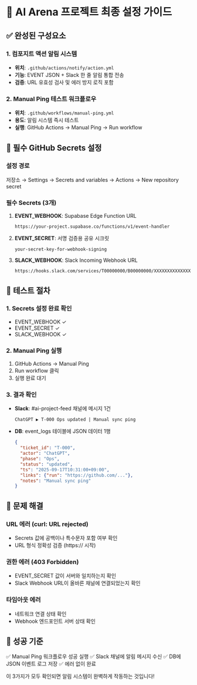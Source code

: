 # 🎯 AI Arena 프로젝트 최종 설정 가이드

## ✅ 완성된 구성요소

### **1. 컴포지트 액션 알림 시스템**
- **위치**: `.github/actions/notify/action.yml`
- **기능**: EVENT JSON + Slack 한 줄 알림 통합 전송
- **검증**: URL 유효성 검사 및 에러 방지 로직 포함

### **2. Manual Ping 테스트 워크플로우**
- **위치**: `.github/workflows/manual-ping.yml`
- **용도**: 알림 시스템 즉시 테스트
- **실행**: GitHub Actions → Manual Ping → Run workflow

## 🔑 필수 GitHub Secrets 설정

### **설정 경로**
저장소 → Settings → Secrets and variables → Actions → New repository secret

### **필수 Secrets (3개)**
1. **EVENT_WEBHOOK**: Supabase Edge Function URL
   ```
   https://your-project.supabase.co/functions/v1/event-handler
   ```

2. **EVENT_SECRET**: 서명 검증용 공유 시크릿
   ```
   your-secret-key-for-webhook-signing
   ```

3. **SLACK_WEBHOOK**: Slack Incoming Webhook URL
   ```
   https://hooks.slack.com/services/T00000000/B00000000/XXXXXXXXXXXXXXXXXXXXXXXX
   ```

## 🚀 테스트 절차

### **1. Secrets 설정 완료 확인**
- EVENT_WEBHOOK ✓
- EVENT_SECRET ✓  
- SLACK_WEBHOOK ✓

### **2. Manual Ping 실행**
1. GitHub Actions → Manual Ping
2. Run workflow 클릭
3. 실행 완료 대기

### **3. 결과 확인**
- **Slack**: #ai-project-feed 채널에 메시지 1건
  ```
  ChatGPT ▶ T-000 Ops updated | Manual sync ping
  ```
- **DB**: event_logs 테이블에 JSON 데이터 1행
  ```json
  {
    "ticket_id": "T-000",
    "actor": "ChatGPT", 
    "phase": "Ops",
    "status": "updated",
    "ts": "2025-09-17T10:31:00+09:00",
    "links": {"run": "https://github.com/..."},
    "notes": "Manual sync ping"
  }
  ```

## 🔧 문제 해결

### **URL 에러 (curl: URL rejected)**
- Secrets 값에 공백이나 특수문자 포함 여부 확인
- URL 형식 정확성 검증 (https:// 시작)

### **권한 에러 (403 Forbidden)**
- EVENT_SECRET 값이 서버와 일치하는지 확인
- Slack Webhook URL이 올바른 채널에 연결되었는지 확인

### **타임아웃 에러**
- 네트워크 연결 상태 확인
- Webhook 엔드포인트 서버 상태 확인

## 🎉 성공 기준

✅ Manual Ping 워크플로우 성공 실행
✅ Slack 채널에 알림 메시지 수신
✅ DB에 JSON 이벤트 로그 저장
✅ 에러 없이 완료

이 3가지가 모두 확인되면 알림 시스템이 완벽하게 작동하는 것입니다!

